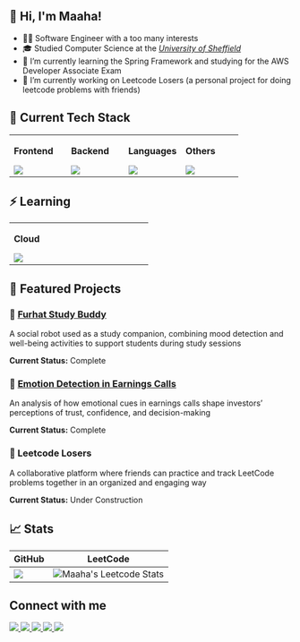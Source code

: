 ## 👋 Hi, I'm Maaha!

- 👩‍💻 Software Engineer with a too many interests
- 🎓 Studied Computer Science at the <em><a href="https://www.sheffield.ac.uk/postgraduate/taught/courses/2025/computer-science-speech-and-natural-language-processing-msc">University of Sheffield</a></em>
- 🌱 I’m currently learning the Spring Framework and studying for the AWS Developer Associate Exam
- 🔭 I’m currently working on Leetcode Losers (a personal project for doing leetcode problems with friends)

## 🚀 Current Tech Stack
<table><tr>
  <td valign="top" width="25%">

**Frontend**  
<div>
  <img src="https://skillicons.dev/icons?i=html,css,js,react&theme=light&perline=4" />
</div>

  </td><td valign="top" width="25%">

**Backend**  
<div>
  <img src="https://skillicons.dev/icons?i=spring,nodejs,express,mongodb&theme=light&perline=4" />
</div>

  </td><td valign="top" width="25%">

**Languages**  
<div>
  <img src="https://skillicons.dev/icons?i=java,python&theme=light&perline=4" />
</div>

  </td><td valign="top" width="25%">

**Others**  
<div>
  <img src="https://skillicons.dev/icons?i=git,github,npm,anaconda,figma,vscode,postman,obsidian&theme=light&perline=4" />
</div>

  </td>
</tr></table>


## ⚡ Learning
<table><tr>
  <td valign="top" width="25%">

**Cloud**  
<div>
  <img src="https://skillicons.dev/icons?i=aws,docker&theme=light&perline=4" />
</div>

  </td>
</tr></table>

## 🌟 Featured Projects
### 🤖 [Furhat Study Buddy](https://github.com/maahma/Furhat-Study-Buddy)
A social robot used as a study companion, combining mood detection and well-being activities to support students during study sessions

**Current Status:** Complete

<!-- **Core Infrastructure:**
- MongoDb, Express, React, Node for -->
  
### 🤨 [Emotion Detection in Earnings Calls](https://github.com/maahma/Speech_Language_Internship)
An analysis of how emotional cues in earnings calls shape investors’ perceptions of trust, confidence, and decision-making

**Current Status:** Complete

<!-- **Core Infrastructure:**
- Python, SBERT, BERTopic, OpenSMILE, Pre-trained classifiers, Matplotlib -->

### 🧩 Leetcode Losers
A collaborative platform where friends can practice and track LeetCode problems together in an organized and engaging way

**Current Status:** Under Construction

<!-- **Core Infrastructure:**
- Using Spring, MongoDB, React, AWS,  for -->

<!-- ## 🌍 Open-source Collaboration -->


## 📈 Stats
| GitHub                                                                                                                                             | LeetCode                                                                                                 |
| -------------------------------------------------------------------------------------------------------------------------------------------------- | -------------------------------------------------------------------------------------------------------- |
| ![](https://github-readme-stats.vercel.app/api?username=maahma&show_icons=true&theme=transparent&hide_border=true) | ![Maaha's Leetcode Stats](https://leetcode-badge-sage.vercel.app/badge/maahma?theme=neutral) |


## Connect with me
<div>
    <a href="https://www.linkedin.com/in/maaha-ahmad/">
           <img src="https://img.shields.io/badge/LinkedIn-0077B5?style=for-the-badge&logo=linkedin&logoColor=white" />
    </a>
    <a target="_blank" href="mailto:maahaahmad99@gmail.com">
           <img src="https://img.shields.io/badge/-maahaahmad99@gmail.com-D14836?style=for-the-badge&logo=gmail&logoColor=white"/>
    </a>
    <a href="https://www.credly.com/users/maaha-ahmad">
           <img src="https://img.shields.io/badge/Credly-FF6B00?style=for-the-badge&logo=credly&logoColor=white"" />
    </a>  
    <a href="https://leetcode.com/u/maahma/">
           <img src="https://img.shields.io/badge/-LeetCode-FFA116?style=for-the-badge&logo=LeetCode&logoColor=black" />
    </a>
    <a href="https://maahma.github.io/maahma-portfolio">
           <img src="https://img.shields.io/badge/Portfolio-255E63?style=for-the-badge&logo=About.me&logoColor=white" />
    </a>
       
</div>




<!--
**maahma/maahma** is a ✨ _special_ ✨ repository because its `README.md` (this file) appears on your GitHub profile.

Here are some ideas to get you started:

- 🔭 I’m currently working on ...
- 🌱 I’m currently learning ...
- 👯 I’m looking to collaborate on ...
- 🤔 I’m looking for help with ...
- 💬 Ask me about ...
- 📫 How to reach me: ...
- 😄 Pronouns: ...
- ⚡ Fun fact: ...
-->
